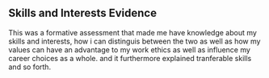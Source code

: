 ## Skills and Interests Evidence

This was a formative assessment that made me have knowledge about my skills and interests, how i can distinguis between
the two as well as how my values can have an advantage to my work ethics as well as influence my career choices as a whole.
and it furthermore explained tranferable skills and so forth.
